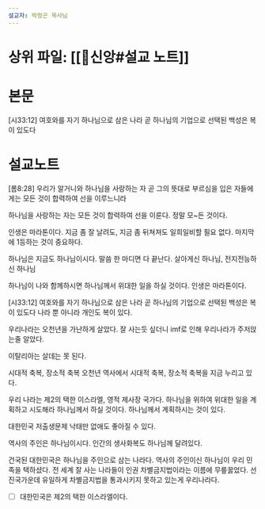 ```yaml
---
설교자: 박정곤 목사님
---
```

# 상위 파일: [[🧭신앙#설교 노트]]

# 본문
[시33:12] 여호와를 자기 하나님으로 삼은 나라 곧 하나님의 기업으로 선택된 백성은 복이 있도다

# 설교노트
[롬8:28] 우리가 알거니와 하나님을 사랑하는 자 곧 그의 뜻대로 부르심을 입은 자들에게는 모든 것이 합력하여 선을 이루느니라

하나님을 사랑하는 자는 모든 것이 합력하여 선을 이룬다.
정말 모~든 것이다.

인생은 마라톤이다.
지금 좀 잘 날려도, 지금 좀 뒤쳐져도 일희일비할 필요 없다.
마지막에 1등하는 것이 중요하다.

하나님은 지금도 하나님이시다.
말씀 한 마디면 다 끝난다.
살아게신 하나님, 전지전능하신 하나님

하나님이 나와 함께하시면 하나님께서 위대한 일을 하실 것이다.
인생은 마라톤이다.

[시33:12] 여호와를 자기 하나님으로 삼은 나라 곧 하나님의 기업으로 선택된 백성은 복이 있도다
나라 뿐 아니라 개인도 복이 있다.

우리나라는 오천년을 가난하게 살았다.
잘 사는듯 싶더니 imf로 인해 우리나라가 주저앉는줄 알았다.

이탈리아는 살데는 못 된다.

시대적 축복, 장소적 축복
오천년 역사에서 시대적 축복, 장소적 축복을 지금 누리고 있다.

우리 나라는 제2의 택한 이스라엘, 영적 제사장 국가다.
하나님을 위하여 위대한 일을 계획하고 시도해라 하나님께서 하실 것이다.
하나님께서 계획하시는 것이 있다.

대한민국 저출생문제 낙태만 없애도 좋아질 수 있다.

역사의 주인은 하나님이시다.
인간의 생사화복도 하나님께 달려있다.

건국된 대한민국은 하나님을 주인으로 삼는 나라다.
역사의 주인이신 하나님이 우리 민족을 택하셨다.
전 세계 잘 사는 나라들이 인권 차별금지법이라는 이름에 무릎꿇었다.
선진국가운데 유일하게 차별금지법을 통과시키지 못하고 있는게 우리나라다.

- [ ] 대한민국은 제2의 택한 이스라엘이다.